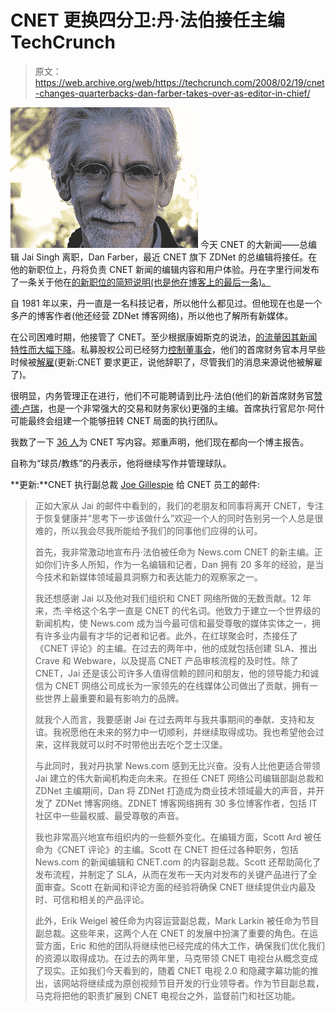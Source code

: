 # CNET 更换四分卫:丹·法伯接任主编 TechCrunch

> 原文：<https://web.archive.org/web/https://techcrunch.com/2008/02/19/cnet-changes-quarterbacks-dan-farber-takes-over-as-editor-in-chief/>

[![](img/4debad7b6be0e529201657ac6bd8c675.png)](https://web.archive.org/web/20230217212945/http://www.crunchbase.com/person/dan-farber) 今天 CNET 的大新闻——总编辑 Jai Singh 离职，Dan Farber，最近 CNET 旗下 ZDNet 的总编辑将接任。在他的新职位上，丹将负责 CNET 新闻的编辑内容和用户体验。丹在字里行间发布了一条关于他在[的新职位的简短说明(也是他在博客上的最后一条)。](https://web.archive.org/web/20230217212945/http://blogs.zdnet.com/BTL/?p=8017)

自 1981 年以来，丹一直是一名科技记者，所以他什么都见过。但他现在也是一个多产的博客作者(他还经营 ZDNet 博客网络)，所以他也了解所有新媒体。

在公司困难时期，他接管了 CNET。至少根据康姆斯克的说法，[的流量因其新闻特性而大幅下降](https://web.archive.org/web/20230217212945/https://techcrunch.com/2007/12/10/nytimes-surges-cnet-slumps/)。私募股权公司已经努力[控制董事会](https://web.archive.org/web/20230217212945/https://techcrunch.com/2008/01/07/is-time-running-out-for-cnet/)，他们的首席财务官本月早些时候被[解雇](https://web.archive.org/web/20230217212945/http://biz.yahoo.com/ap/080205/cnet_networks_cfo.html)(更新:CNET 要求更正，说他辞职了，尽管我们的消息来源说他被解雇了)。

很明显，内务管理正在进行，他们不可能聘请到比丹·法伯(他们的新首席财务官[赞德·卢瑞](https://web.archive.org/web/20230217212945/http://www.crunchbase.com/person/zander-lurie)，也是一个非常强大的交易和财务家伙)更强的主编。首席执行官尼尔·阿什可能最终会组建一个能够扭转 CNET 局面的执行团队。

我数了一下 [36 人](https://web.archive.org/web/20230217212945/http://www.cnet.com/4520-13403_1-6722502-2.html)为 CNET 写内容。郑重声明，他们现在都向一个博主报告。

自称为“球员/教练”的丹表示，他将继续写作并管理球队。

**更新:**CNET 执行副总裁 [Joe Gillespie](https://web.archive.org/web/20230217212945/http://www.crunchbase.com/person/joseph-gillespie) 给 CNET 员工的邮件:

> 正如大家从 Jai 的邮件中看到的，我们的老朋友和同事将离开 CNET，专注于恢复健康并“思考下一步该做什么”欢迎一个人的同时告别另一个人总是很难的，所以我会尽我所能给予我们的同事他们应得的认可。
> 
> 首先，我非常激动地宣布丹·法伯被任命为 News.com CNET 的新主编。正如你们许多人所知，作为一名编辑和记者，Dan 拥有 20 多年的经验，是当今技术和新媒体领域最具洞察力和表达能力的观察家之一。
> 
> 我还想感谢 Jai 以及他对我们组织和 CNET 网络所做的无数贡献。12 年来，杰·辛格这个名字一直是 CNET 的代名词。他致力于建立一个世界级的新闻机构，使 News.com 成为当今最可信和最受尊敬的媒体实体之一，拥有许多业内最有才华的记者和记者。此外，在红球聚会时，杰接任了《CNET 评论》的主编。在过去的两年中，他的成就包括创建 SLA、推出 Crave 和 Webware，以及提高 CNET 产品审核流程的及时性。除了 CNET，Jai 还是该公司许多人值得信赖的顾问和朋友，他的领导能力和诚信为 CNET 网络公司成长为一家领先的在线媒体公司做出了贡献，拥有一些世界上最重要和最有影响力的品牌。
> 
> 就我个人而言，我要感谢 Jai 在过去两年与我共事期间的奉献、支持和友谊。我祝愿他在未来的努力中一切顺利，并继续取得成功。我也希望他会过来，这样我就可以时不时带他出去吃个芝士汉堡。
> 
> 与此同时，我对丹执掌 News.com 感到无比兴奋。没有人比他更适合带领 Jai 建立的伟大新闻机构走向未来。在担任 CNET 网络公司编辑部副总裁和 ZDNet 主编期间，Dan 将 ZDNet 打造成为商业技术领域最大的声音，并开发了 ZDNet 博客网络。ZDNET 博客网络拥有 30 多位博客作者，包括 IT 社区中一些最权威、最受尊敬的声音。
> 
> 我也非常高兴地宣布组织内的一些额外变化。在编辑方面，Scott Ard 被任命为《CNET 评论》的主编。Scott 在 CNET 担任过各种职务，包括 News.com 的新闻编辑和 CNET.com 的内容副总裁。Scott 还帮助简化了发布流程，并制定了 SLA，从而在发布一天内对发布的关键产品进行了全面审查。Scott 在新闻和评论方面的经验将确保 CNET 继续提供业内最及时、可信和相关的产品评论。
> 
> 此外，Erik Weigel 被任命为内容运营副总裁，Mark Larkin 被任命为节目副总裁。这些年来，这两个人在 CNET 的发展中扮演了重要的角色。在运营方面，Eric 和他的团队将继续他已经完成的伟大工作，确保我们优化我们的资源以取得成功。在过去的两年里，马克带领 CNET 电视台从概念变成了现实。正如我们今天看到的，随着 CNET 电视 2.0 和隐藏字幕功能的推出，该网站将继续成为原创视频节目开发的行业领导者。作为节目副总裁，马克将把他的职责扩展到 CNET 电视台之外，监督前门和社区功能。